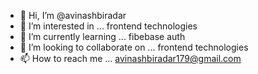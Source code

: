 - 👋 Hi, I’m @avinashbiradar
- 👀 I’m interested in ... frontend technologies
- 🌱 I’m currently learning ... fibebase auth
- 💞️ I’m looking to collaborate on ... frontend technologies
- 📫 How to reach me ... avinashbiradar179@gmail.com

<!---
avinashbiradar/avinashbiradar is a ✨ special ✨ repository because its `README.md` (this file) appears on your GitHub profile.
You can click the Preview link to take a look at your changes.
--->
